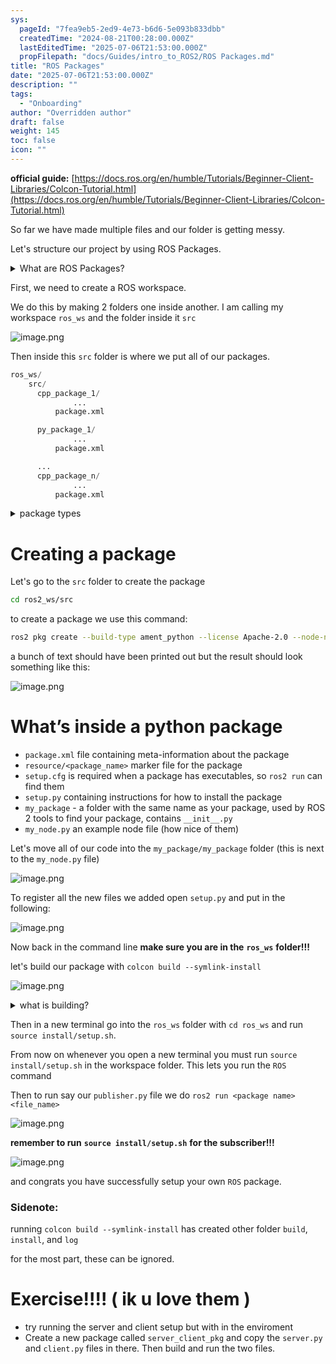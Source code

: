 ```yaml
---
sys:
  pageId: "7fea9eb5-2ed9-4e73-b6d6-5e093b833dbb"
  createdTime: "2024-08-21T00:28:00.000Z"
  lastEditedTime: "2025-07-06T21:53:00.000Z"
  propFilepath: "docs/Guides/intro_to_ROS2/ROS Packages.md"
title: "ROS Packages"
date: "2025-07-06T21:53:00.000Z"
description: ""
tags:
  - "Onboarding"
author: "Overridden author"
draft: false
weight: 145
toc: false
icon: ""
---
```


**official guide:** [https://docs.ros.org/en/humble/Tutorials/Beginner-Client-Libraries/Colcon-Tutorial.html](https://docs.ros.org/en/humble/Tutorials/Beginner-Client-Libraries/Colcon-Tutorial.html)

So far we have made multiple files and our folder is getting messy.

Let's structure our project by using ROS Packages.

<details>
      <summary>What are ROS Packages?</summary>
      ROS Packages are, as the name implies, packages of code that are highly sharable between ROS developers.
  </details>

First, we need to create a ROS workspace.

We do this by making 2 folders one inside another. I am calling my workspace `ros_ws` and the folder inside it `src`

![image.png](https://prod-files-secure.s3.us-west-2.amazonaws.com/d518164a-d88e-44d1-a4ee-3adb3bd8bce0/70706947-fd18-4537-a67b-e12946812d31/image.png?X-Amz-Algorithm=AWS4-HMAC-SHA256&X-Amz-Content-Sha256=UNSIGNED-PAYLOAD&X-Amz-Credential=ASIAZI2LB4667B3GAJZY%2F20250717%2Fus-west-2%2Fs3%2Faws4_request&X-Amz-Date=20250717T171024Z&X-Amz-Expires=3600&X-Amz-Security-Token=IQoJb3JpZ2luX2VjEGAaCXVzLXdlc3QtMiJGMEQCIDuM%2Bf52NGHXFr11vH9DIPTPorI9GqRciDR7%2B%2BvDE5ujAiAPG51%2B4m1EWizJafGNqdmyOw2qgq0s2S99PcsbQfmTkCr%2FAwh5EAAaDDYzNzQyMzE4MzgwNSIMeBS75EvXserGAWjDKtwD9JU0Awz2uEOp25yBncr02bzu4FBl82EUV6FNq1jg0U1MpQ0oX%2FNmriqcACDhg%2FM0YISvVGP0o3h%2BilGHwTYeh67UVHiT6OyrNo7AaqdX5D9u93OvTQt5c5AF37bvzZ64I28vFfKCDgXl3m1o8%2FlY5Yk74TIB85m362eYvoD%2FZuoZvSBvmvtSg0l4BNZ9nPHJpX5S3rXL7JN9e3jAWUfFCepDTyDuhRkSn0AyksjT9jac3BARXIcNwBpScWYbsDa%2BDqN%2F9YJf4a5tTkzVrH1%2BFAlXDvCWjzv9i7n5OO7c2XjbdMyHGhDo%2FjpsmFb0TS7oaB10s01SRDUPTxgkxUmGjND%2Fy5TVI8QBdn1nG6PjIp6AoEGRH3iHf8bBhgmLkL48iHaiQNtJZjxQP3XjOtgy2ICqC6KJRldUnr3H2i9f6PmQYaL3zBNeUjKh4PRCVmzyEmc3uv1pzp9dI9%2FXmLNmYyVF9sWb%2B%2FleacII%2FzjcHYhp9JVimccpVhJQIAPOYtxrxFnw7nIcgUKq%2BzFNTnIdIVJdHJhRWxtKEL3q9B%2BY%2FZeR%2BzJ8nQw%2FkGjwvaKrkhfN91b0vBTIJFuuYzK9MlDHmj5t5Ur4dqzNrf9YDniFp1kpwv7z6l3w6uskAGgwzr7kwwY6pgHcc9BNgcd146ejQ1tNXSHT3D1m%2FpiFlgDOhgTxFsiDi%2FMmkXhSWNiBLLvkX15sTxFwOf5hEdBp7xJEZnNHci4JL6zDyev8w6o%2Bbzcpb0AFiRvo%2BrYzpkIa1%2BxxZVsdR23aWRWITEEKJo3XBXZ%2BbK4HmAMV7kIEkTHTSZyzJ2ye5GDRftX4ZoEao7IJqy9V0yhCUvqPyYLabX3raB3hQCnHZkvA1J6j&X-Amz-Signature=edfec3fb24b3097d196d4cf8044731e04be2d6b511d2f697ccf8235b0bdd374c&X-Amz-SignedHeaders=host&x-amz-checksum-mode=ENABLED&x-id=GetObject)

Then inside this `src` folder is where we put all of our packages.

```python
ros_ws/
    src/
      cpp_package_1/
		      ...
          package.xml

      py_package_1/
		      ...
          package.xml

      ...
      cpp_package_n/
		      ...
          package.xml

```

<details>

<summary>package types</summary>

packages can be either `C++` or python.

the intern file structure is different for each but for this guide we will stick to creating python packages

</details>

# Creating a package

Let's go to the `src` folder to create the package

```bash
cd ros2_ws/src
```

to create a package we use this command:

```bash
ros2 pkg create --build-type ament_python --license Apache-2.0 --node-name my_node my_package
```

a bunch of text should have been printed out but the result should look something like this:

![image.png](https://prod-files-secure.s3.us-west-2.amazonaws.com/d518164a-d88e-44d1-a4ee-3adb3bd8bce0/e6cf1e3f-8512-4a3e-b131-079f800bf3e8/image.png?X-Amz-Algorithm=AWS4-HMAC-SHA256&X-Amz-Content-Sha256=UNSIGNED-PAYLOAD&X-Amz-Credential=ASIAZI2LB4667B3GAJZY%2F20250717%2Fus-west-2%2Fs3%2Faws4_request&X-Amz-Date=20250717T171024Z&X-Amz-Expires=3600&X-Amz-Security-Token=IQoJb3JpZ2luX2VjEGAaCXVzLXdlc3QtMiJGMEQCIDuM%2Bf52NGHXFr11vH9DIPTPorI9GqRciDR7%2B%2BvDE5ujAiAPG51%2B4m1EWizJafGNqdmyOw2qgq0s2S99PcsbQfmTkCr%2FAwh5EAAaDDYzNzQyMzE4MzgwNSIMeBS75EvXserGAWjDKtwD9JU0Awz2uEOp25yBncr02bzu4FBl82EUV6FNq1jg0U1MpQ0oX%2FNmriqcACDhg%2FM0YISvVGP0o3h%2BilGHwTYeh67UVHiT6OyrNo7AaqdX5D9u93OvTQt5c5AF37bvzZ64I28vFfKCDgXl3m1o8%2FlY5Yk74TIB85m362eYvoD%2FZuoZvSBvmvtSg0l4BNZ9nPHJpX5S3rXL7JN9e3jAWUfFCepDTyDuhRkSn0AyksjT9jac3BARXIcNwBpScWYbsDa%2BDqN%2F9YJf4a5tTkzVrH1%2BFAlXDvCWjzv9i7n5OO7c2XjbdMyHGhDo%2FjpsmFb0TS7oaB10s01SRDUPTxgkxUmGjND%2Fy5TVI8QBdn1nG6PjIp6AoEGRH3iHf8bBhgmLkL48iHaiQNtJZjxQP3XjOtgy2ICqC6KJRldUnr3H2i9f6PmQYaL3zBNeUjKh4PRCVmzyEmc3uv1pzp9dI9%2FXmLNmYyVF9sWb%2B%2FleacII%2FzjcHYhp9JVimccpVhJQIAPOYtxrxFnw7nIcgUKq%2BzFNTnIdIVJdHJhRWxtKEL3q9B%2BY%2FZeR%2BzJ8nQw%2FkGjwvaKrkhfN91b0vBTIJFuuYzK9MlDHmj5t5Ur4dqzNrf9YDniFp1kpwv7z6l3w6uskAGgwzr7kwwY6pgHcc9BNgcd146ejQ1tNXSHT3D1m%2FpiFlgDOhgTxFsiDi%2FMmkXhSWNiBLLvkX15sTxFwOf5hEdBp7xJEZnNHci4JL6zDyev8w6o%2Bbzcpb0AFiRvo%2BrYzpkIa1%2BxxZVsdR23aWRWITEEKJo3XBXZ%2BbK4HmAMV7kIEkTHTSZyzJ2ye5GDRftX4ZoEao7IJqy9V0yhCUvqPyYLabX3raB3hQCnHZkvA1J6j&X-Amz-Signature=b3a48e915f221689641545c9baed4fc94a8525491ac625457c37e4b75e6a99a8&X-Amz-SignedHeaders=host&x-amz-checksum-mode=ENABLED&x-id=GetObject)

# What’s inside a python package

- `package.xml` file containing meta-information about the package
- `resource/<package_name>` marker file for the package
- `setup.cfg` is required when a package has executables, so `ros2 run` can find them
- `setup.py` containing instructions for how to install the package
- `my_package` - a folder with the same name as your package, used by ROS 2 tools to find your package, contains `__init__.py`
- `my_node.py` an example node file (how nice of them)

Let's move all of our code into the `my_package/my_package` folder (this is next to the `my_node.py` file)

![image.png](https://prod-files-secure.s3.us-west-2.amazonaws.com/d518164a-d88e-44d1-a4ee-3adb3bd8bce0/9ce58f11-0da9-4d3e-b86d-506a9685d378/image.png?X-Amz-Algorithm=AWS4-HMAC-SHA256&X-Amz-Content-Sha256=UNSIGNED-PAYLOAD&X-Amz-Credential=ASIAZI2LB4667B3GAJZY%2F20250717%2Fus-west-2%2Fs3%2Faws4_request&X-Amz-Date=20250717T171024Z&X-Amz-Expires=3600&X-Amz-Security-Token=IQoJb3JpZ2luX2VjEGAaCXVzLXdlc3QtMiJGMEQCIDuM%2Bf52NGHXFr11vH9DIPTPorI9GqRciDR7%2B%2BvDE5ujAiAPG51%2B4m1EWizJafGNqdmyOw2qgq0s2S99PcsbQfmTkCr%2FAwh5EAAaDDYzNzQyMzE4MzgwNSIMeBS75EvXserGAWjDKtwD9JU0Awz2uEOp25yBncr02bzu4FBl82EUV6FNq1jg0U1MpQ0oX%2FNmriqcACDhg%2FM0YISvVGP0o3h%2BilGHwTYeh67UVHiT6OyrNo7AaqdX5D9u93OvTQt5c5AF37bvzZ64I28vFfKCDgXl3m1o8%2FlY5Yk74TIB85m362eYvoD%2FZuoZvSBvmvtSg0l4BNZ9nPHJpX5S3rXL7JN9e3jAWUfFCepDTyDuhRkSn0AyksjT9jac3BARXIcNwBpScWYbsDa%2BDqN%2F9YJf4a5tTkzVrH1%2BFAlXDvCWjzv9i7n5OO7c2XjbdMyHGhDo%2FjpsmFb0TS7oaB10s01SRDUPTxgkxUmGjND%2Fy5TVI8QBdn1nG6PjIp6AoEGRH3iHf8bBhgmLkL48iHaiQNtJZjxQP3XjOtgy2ICqC6KJRldUnr3H2i9f6PmQYaL3zBNeUjKh4PRCVmzyEmc3uv1pzp9dI9%2FXmLNmYyVF9sWb%2B%2FleacII%2FzjcHYhp9JVimccpVhJQIAPOYtxrxFnw7nIcgUKq%2BzFNTnIdIVJdHJhRWxtKEL3q9B%2BY%2FZeR%2BzJ8nQw%2FkGjwvaKrkhfN91b0vBTIJFuuYzK9MlDHmj5t5Ur4dqzNrf9YDniFp1kpwv7z6l3w6uskAGgwzr7kwwY6pgHcc9BNgcd146ejQ1tNXSHT3D1m%2FpiFlgDOhgTxFsiDi%2FMmkXhSWNiBLLvkX15sTxFwOf5hEdBp7xJEZnNHci4JL6zDyev8w6o%2Bbzcpb0AFiRvo%2BrYzpkIa1%2BxxZVsdR23aWRWITEEKJo3XBXZ%2BbK4HmAMV7kIEkTHTSZyzJ2ye5GDRftX4ZoEao7IJqy9V0yhCUvqPyYLabX3raB3hQCnHZkvA1J6j&X-Amz-Signature=988d9028725bf328d590b0ac923918806169af0ea94b7294c905ada095bf654c&X-Amz-SignedHeaders=host&x-amz-checksum-mode=ENABLED&x-id=GetObject)

To register all the new files we added open `setup.py` and put in the following:

![image.png](https://prod-files-secure.s3.us-west-2.amazonaws.com/d518164a-d88e-44d1-a4ee-3adb3bd8bce0/1cd7c262-4cae-4496-9d75-c178537d24a2/image.png?X-Amz-Algorithm=AWS4-HMAC-SHA256&X-Amz-Content-Sha256=UNSIGNED-PAYLOAD&X-Amz-Credential=ASIAZI2LB4667B3GAJZY%2F20250717%2Fus-west-2%2Fs3%2Faws4_request&X-Amz-Date=20250717T171024Z&X-Amz-Expires=3600&X-Amz-Security-Token=IQoJb3JpZ2luX2VjEGAaCXVzLXdlc3QtMiJGMEQCIDuM%2Bf52NGHXFr11vH9DIPTPorI9GqRciDR7%2B%2BvDE5ujAiAPG51%2B4m1EWizJafGNqdmyOw2qgq0s2S99PcsbQfmTkCr%2FAwh5EAAaDDYzNzQyMzE4MzgwNSIMeBS75EvXserGAWjDKtwD9JU0Awz2uEOp25yBncr02bzu4FBl82EUV6FNq1jg0U1MpQ0oX%2FNmriqcACDhg%2FM0YISvVGP0o3h%2BilGHwTYeh67UVHiT6OyrNo7AaqdX5D9u93OvTQt5c5AF37bvzZ64I28vFfKCDgXl3m1o8%2FlY5Yk74TIB85m362eYvoD%2FZuoZvSBvmvtSg0l4BNZ9nPHJpX5S3rXL7JN9e3jAWUfFCepDTyDuhRkSn0AyksjT9jac3BARXIcNwBpScWYbsDa%2BDqN%2F9YJf4a5tTkzVrH1%2BFAlXDvCWjzv9i7n5OO7c2XjbdMyHGhDo%2FjpsmFb0TS7oaB10s01SRDUPTxgkxUmGjND%2Fy5TVI8QBdn1nG6PjIp6AoEGRH3iHf8bBhgmLkL48iHaiQNtJZjxQP3XjOtgy2ICqC6KJRldUnr3H2i9f6PmQYaL3zBNeUjKh4PRCVmzyEmc3uv1pzp9dI9%2FXmLNmYyVF9sWb%2B%2FleacII%2FzjcHYhp9JVimccpVhJQIAPOYtxrxFnw7nIcgUKq%2BzFNTnIdIVJdHJhRWxtKEL3q9B%2BY%2FZeR%2BzJ8nQw%2FkGjwvaKrkhfN91b0vBTIJFuuYzK9MlDHmj5t5Ur4dqzNrf9YDniFp1kpwv7z6l3w6uskAGgwzr7kwwY6pgHcc9BNgcd146ejQ1tNXSHT3D1m%2FpiFlgDOhgTxFsiDi%2FMmkXhSWNiBLLvkX15sTxFwOf5hEdBp7xJEZnNHci4JL6zDyev8w6o%2Bbzcpb0AFiRvo%2BrYzpkIa1%2BxxZVsdR23aWRWITEEKJo3XBXZ%2BbK4HmAMV7kIEkTHTSZyzJ2ye5GDRftX4ZoEao7IJqy9V0yhCUvqPyYLabX3raB3hQCnHZkvA1J6j&X-Amz-Signature=d3c3708d56c064e707faae150f6a5f58e815be29e9ba02bc3da7fe2fa425a410&X-Amz-SignedHeaders=host&x-amz-checksum-mode=ENABLED&x-id=GetObject)

Now back in the command line **make sure you are in the** **`ros_ws`** **folder!!!**

let's build our package with `colcon build --symlink-install`

![image.png](https://prod-files-secure.s3.us-west-2.amazonaws.com/d518164a-d88e-44d1-a4ee-3adb3bd8bce0/2f2a0d27-b173-48fd-b189-5f5c0ce65619/image.png?X-Amz-Algorithm=AWS4-HMAC-SHA256&X-Amz-Content-Sha256=UNSIGNED-PAYLOAD&X-Amz-Credential=ASIAZI2LB4667B3GAJZY%2F20250717%2Fus-west-2%2Fs3%2Faws4_request&X-Amz-Date=20250717T171024Z&X-Amz-Expires=3600&X-Amz-Security-Token=IQoJb3JpZ2luX2VjEGAaCXVzLXdlc3QtMiJGMEQCIDuM%2Bf52NGHXFr11vH9DIPTPorI9GqRciDR7%2B%2BvDE5ujAiAPG51%2B4m1EWizJafGNqdmyOw2qgq0s2S99PcsbQfmTkCr%2FAwh5EAAaDDYzNzQyMzE4MzgwNSIMeBS75EvXserGAWjDKtwD9JU0Awz2uEOp25yBncr02bzu4FBl82EUV6FNq1jg0U1MpQ0oX%2FNmriqcACDhg%2FM0YISvVGP0o3h%2BilGHwTYeh67UVHiT6OyrNo7AaqdX5D9u93OvTQt5c5AF37bvzZ64I28vFfKCDgXl3m1o8%2FlY5Yk74TIB85m362eYvoD%2FZuoZvSBvmvtSg0l4BNZ9nPHJpX5S3rXL7JN9e3jAWUfFCepDTyDuhRkSn0AyksjT9jac3BARXIcNwBpScWYbsDa%2BDqN%2F9YJf4a5tTkzVrH1%2BFAlXDvCWjzv9i7n5OO7c2XjbdMyHGhDo%2FjpsmFb0TS7oaB10s01SRDUPTxgkxUmGjND%2Fy5TVI8QBdn1nG6PjIp6AoEGRH3iHf8bBhgmLkL48iHaiQNtJZjxQP3XjOtgy2ICqC6KJRldUnr3H2i9f6PmQYaL3zBNeUjKh4PRCVmzyEmc3uv1pzp9dI9%2FXmLNmYyVF9sWb%2B%2FleacII%2FzjcHYhp9JVimccpVhJQIAPOYtxrxFnw7nIcgUKq%2BzFNTnIdIVJdHJhRWxtKEL3q9B%2BY%2FZeR%2BzJ8nQw%2FkGjwvaKrkhfN91b0vBTIJFuuYzK9MlDHmj5t5Ur4dqzNrf9YDniFp1kpwv7z6l3w6uskAGgwzr7kwwY6pgHcc9BNgcd146ejQ1tNXSHT3D1m%2FpiFlgDOhgTxFsiDi%2FMmkXhSWNiBLLvkX15sTxFwOf5hEdBp7xJEZnNHci4JL6zDyev8w6o%2Bbzcpb0AFiRvo%2BrYzpkIa1%2BxxZVsdR23aWRWITEEKJo3XBXZ%2BbK4HmAMV7kIEkTHTSZyzJ2ye5GDRftX4ZoEao7IJqy9V0yhCUvqPyYLabX3raB3hQCnHZkvA1J6j&X-Amz-Signature=2e39ebff97ca0ea8fbfff577e277061e9d5cfb81f1eda5469f2b37ca7bbf36e9&X-Amz-SignedHeaders=host&x-amz-checksum-mode=ENABLED&x-id=GetObject)

<details>

<summary>what is building?</summary>

if you are a CS major at Rose-Hulman you will learn the answer to this in CSSE132

but TLDR; is it combines all the code files into one program that can be run easily 

</details>

Then in a new terminal go into the `ros_ws` folder with `cd ros_ws` and run `source install/setup.sh`. 

From now on whenever you open a new terminal you must run `source install/setup.sh` in the workspace folder. This lets you run the `ROS` command

Then to run say our `publisher.py` file we do `ros2 run <package name> <file_name>`

![image.png](https://prod-files-secure.s3.us-west-2.amazonaws.com/d518164a-d88e-44d1-a4ee-3adb3bd8bce0/4f4b1219-3a44-4632-aa0a-ce3471699f59/image.png?X-Amz-Algorithm=AWS4-HMAC-SHA256&X-Amz-Content-Sha256=UNSIGNED-PAYLOAD&X-Amz-Credential=ASIAZI2LB4667B3GAJZY%2F20250717%2Fus-west-2%2Fs3%2Faws4_request&X-Amz-Date=20250717T171024Z&X-Amz-Expires=3600&X-Amz-Security-Token=IQoJb3JpZ2luX2VjEGAaCXVzLXdlc3QtMiJGMEQCIDuM%2Bf52NGHXFr11vH9DIPTPorI9GqRciDR7%2B%2BvDE5ujAiAPG51%2B4m1EWizJafGNqdmyOw2qgq0s2S99PcsbQfmTkCr%2FAwh5EAAaDDYzNzQyMzE4MzgwNSIMeBS75EvXserGAWjDKtwD9JU0Awz2uEOp25yBncr02bzu4FBl82EUV6FNq1jg0U1MpQ0oX%2FNmriqcACDhg%2FM0YISvVGP0o3h%2BilGHwTYeh67UVHiT6OyrNo7AaqdX5D9u93OvTQt5c5AF37bvzZ64I28vFfKCDgXl3m1o8%2FlY5Yk74TIB85m362eYvoD%2FZuoZvSBvmvtSg0l4BNZ9nPHJpX5S3rXL7JN9e3jAWUfFCepDTyDuhRkSn0AyksjT9jac3BARXIcNwBpScWYbsDa%2BDqN%2F9YJf4a5tTkzVrH1%2BFAlXDvCWjzv9i7n5OO7c2XjbdMyHGhDo%2FjpsmFb0TS7oaB10s01SRDUPTxgkxUmGjND%2Fy5TVI8QBdn1nG6PjIp6AoEGRH3iHf8bBhgmLkL48iHaiQNtJZjxQP3XjOtgy2ICqC6KJRldUnr3H2i9f6PmQYaL3zBNeUjKh4PRCVmzyEmc3uv1pzp9dI9%2FXmLNmYyVF9sWb%2B%2FleacII%2FzjcHYhp9JVimccpVhJQIAPOYtxrxFnw7nIcgUKq%2BzFNTnIdIVJdHJhRWxtKEL3q9B%2BY%2FZeR%2BzJ8nQw%2FkGjwvaKrkhfN91b0vBTIJFuuYzK9MlDHmj5t5Ur4dqzNrf9YDniFp1kpwv7z6l3w6uskAGgwzr7kwwY6pgHcc9BNgcd146ejQ1tNXSHT3D1m%2FpiFlgDOhgTxFsiDi%2FMmkXhSWNiBLLvkX15sTxFwOf5hEdBp7xJEZnNHci4JL6zDyev8w6o%2Bbzcpb0AFiRvo%2BrYzpkIa1%2BxxZVsdR23aWRWITEEKJo3XBXZ%2BbK4HmAMV7kIEkTHTSZyzJ2ye5GDRftX4ZoEao7IJqy9V0yhCUvqPyYLabX3raB3hQCnHZkvA1J6j&X-Amz-Signature=61b777f1ce571ad63ed21e26a33399b30b629779fc72442f9884e718dabf480a&X-Amz-SignedHeaders=host&x-amz-checksum-mode=ENABLED&x-id=GetObject)

**remember to run** **`source install/setup.sh`** **for the subscriber!!!**

![image.png](https://prod-files-secure.s3.us-west-2.amazonaws.com/d518164a-d88e-44d1-a4ee-3adb3bd8bce0/02121119-dad4-49ec-8356-c956108b4243/image.png?X-Amz-Algorithm=AWS4-HMAC-SHA256&X-Amz-Content-Sha256=UNSIGNED-PAYLOAD&X-Amz-Credential=ASIAZI2LB4667B3GAJZY%2F20250717%2Fus-west-2%2Fs3%2Faws4_request&X-Amz-Date=20250717T171024Z&X-Amz-Expires=3600&X-Amz-Security-Token=IQoJb3JpZ2luX2VjEGAaCXVzLXdlc3QtMiJGMEQCIDuM%2Bf52NGHXFr11vH9DIPTPorI9GqRciDR7%2B%2BvDE5ujAiAPG51%2B4m1EWizJafGNqdmyOw2qgq0s2S99PcsbQfmTkCr%2FAwh5EAAaDDYzNzQyMzE4MzgwNSIMeBS75EvXserGAWjDKtwD9JU0Awz2uEOp25yBncr02bzu4FBl82EUV6FNq1jg0U1MpQ0oX%2FNmriqcACDhg%2FM0YISvVGP0o3h%2BilGHwTYeh67UVHiT6OyrNo7AaqdX5D9u93OvTQt5c5AF37bvzZ64I28vFfKCDgXl3m1o8%2FlY5Yk74TIB85m362eYvoD%2FZuoZvSBvmvtSg0l4BNZ9nPHJpX5S3rXL7JN9e3jAWUfFCepDTyDuhRkSn0AyksjT9jac3BARXIcNwBpScWYbsDa%2BDqN%2F9YJf4a5tTkzVrH1%2BFAlXDvCWjzv9i7n5OO7c2XjbdMyHGhDo%2FjpsmFb0TS7oaB10s01SRDUPTxgkxUmGjND%2Fy5TVI8QBdn1nG6PjIp6AoEGRH3iHf8bBhgmLkL48iHaiQNtJZjxQP3XjOtgy2ICqC6KJRldUnr3H2i9f6PmQYaL3zBNeUjKh4PRCVmzyEmc3uv1pzp9dI9%2FXmLNmYyVF9sWb%2B%2FleacII%2FzjcHYhp9JVimccpVhJQIAPOYtxrxFnw7nIcgUKq%2BzFNTnIdIVJdHJhRWxtKEL3q9B%2BY%2FZeR%2BzJ8nQw%2FkGjwvaKrkhfN91b0vBTIJFuuYzK9MlDHmj5t5Ur4dqzNrf9YDniFp1kpwv7z6l3w6uskAGgwzr7kwwY6pgHcc9BNgcd146ejQ1tNXSHT3D1m%2FpiFlgDOhgTxFsiDi%2FMmkXhSWNiBLLvkX15sTxFwOf5hEdBp7xJEZnNHci4JL6zDyev8w6o%2Bbzcpb0AFiRvo%2BrYzpkIa1%2BxxZVsdR23aWRWITEEKJo3XBXZ%2BbK4HmAMV7kIEkTHTSZyzJ2ye5GDRftX4ZoEao7IJqy9V0yhCUvqPyYLabX3raB3hQCnHZkvA1J6j&X-Amz-Signature=96dc2a0e8d6e97dadd03dd5ff3877236a38f9657009a685c8fc1774a13297ea5&X-Amz-SignedHeaders=host&x-amz-checksum-mode=ENABLED&x-id=GetObject)

and congrats you have successfully setup your own `ROS` package.

### Sidenote:

running `colcon build --symlink-install` has created other folder `build`, `install`, and `log`

for the most part, these can be ignored.

# Exercise!!!! ( ik u love them )

- try running the server and client setup but with in the enviroment
- Create a new package called `server_client_pkg` and copy the `server.py` and `client.py` files in there. Then build and run the two files.
